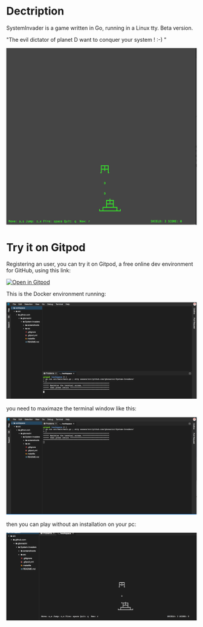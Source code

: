 Dectription
============

SystemInvader is a game written in Go, running in a Linux tty.
Beta version.

"The evil dictator of planet D want to conquer your system ! :-) "

![alt text](screenshoots/screenshoot.png "Game's screenshoot")

Try it on Gitpod
================

Registering an user, you can try it on Gitpod, a free online dev environment for GitHub, using this link:

[![Open in Gitpod](https://gitpod.io/button/open-in-gitpod.svg)](https://gitpod.io/#https://github.com/gbonacini/System-Invaders)

This is the Docker environment running:


![alt text](screenshoots/gitpod_1.png "Docker Starting")

you need to maximaze the terminal window like this:

![alt text](screenshoots/gitpod_2.png "Resize the screen")

then you can play without an installation on your pc:

![alt text](screenshoots/gitpod_3.png "Play")

